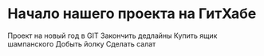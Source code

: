 # Начало нашего проекта на ГитХабе
Проект на новый год в GIT
Закончить дедлайны
Купить ящик шампанского
Добыть йолку
Сделать салат
